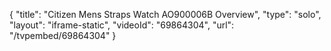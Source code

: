 {
    "title": "Citizen Mens Straps Watch AO900006B Overview",
    "type": "solo",
    "layout": "iframe-static",
    "videoId": "69864304",
    "url": "\/tvpembed\/69864304"
}